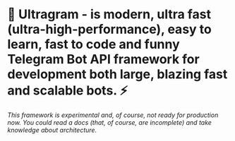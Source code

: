 # 🚀 Ultragram - is modern, ultra fast (ultra-high-performance), easy to learn, fast to code and funny Telegram Bot API framework for development both large, blazing fast and scalable bots. ⚡️

_This framework is experimental and, of course, not ready for production now. You could read a docs (that, of course, are incomplete) and take knowledge about architecture._
